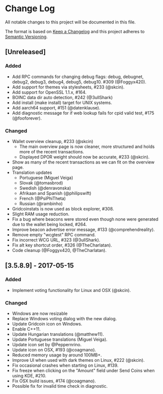 # Change Log
All notable changes to this project will be documented in this file.

The format is based on [Keep a Changelog](http://keepachangelog.com/)
and this project adheres to [Semantic Versioning](http://semver.org/).

## [Unreleased]
### Added
 - Add RPC commands for changing debug flags: debug, debugnet, debug2, debug3,
   debug4, debug5, debug10. #309 (@Foggyx420).
 - Add support for themes via stylesheets, #233 (@skcin).
 - Add support for OpenSSL 1.1.x, #164.
 - BOINC data dir auto detection, #242 (@3ullShark)
 - Add install (make install) target for UNIX systems.
 - Add aarch64 support, #151 (@datenklause).
 - Add diagnostic message for if web lookup fails for cpid valid test,
   #175 (@fooforever).

### Changed
 - Wallet overview cleanup, #233 (@skcin)
   - The main overview page is now cleaner, more structured and holds more of
     the recent transactions.
   - Displayed DPOR weight should now be accurate, #233 (@skcin).
 - Show as many of the recent transactions as we can fit on the overview page.
 - Translation updates
   - Portuguese (Miguel Veiga)
   - Slovak (@tomasbrod)
   - Swedish (@denravonska)
   - Afrikaan and Spanish (@philipswift)
   - French (@PsiPhiTheta)
   - Russian (@rambinho)
 - Gridcoinstats is now used as block explorer, #308.
 - Slight RAM usage reduction.
 - Fix a bug where beacons were stored even though none were generated due
   to the wallet being locked, #264.
 - Improve beacon advertise error message, #133 (@comprehendreality).
 - Remove empty "wcgtest" RPC command.
 - Fix incorrect WCG URL, #323 (@3ullShark).
 - Fix alt key shortcut order, #326 (@TheCharlatan).
 - Code cleanup (@Foggyx420, @TheCharlatan).

## [3.5.8.9] - 2017-05-15
### Added
- Implement voting functionality for Linux and OSX (@skcin).

### Changed
- Windows are now resizable 
- Replace Windows voting dialog with the new dialog.
- Update Gridcoin icon on Windows.
- Enable C++11.
- Update Hungarian translations (@matthew11).
- Update Portuguese translations (Miguel Veiga).
- Update icon set by @Peppernrino.
- Update icon on OSX, #193 (@coagmano).
- Reduced memory usage by around 100MB+.
- Improve UI when used with dark themes on Linux, #222 (@skcin).
- Fix occasional crashes when starting on Linux, #139.
- Fix freeze when clicking on the "Amount" field under Send Coins when using
  KDE, #210.
- Fix OSX build issues, #174 (@coagmano).
- Possible fix for invalid time check in diagnostic.
